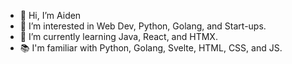 - 👋 Hi, I’m Aiden
- 👀 I’m interested in Web Dev, Python, Golang, and Start-ups.
- 🌱 I’m currently learning Java, React, and HTMX.
- 📚 I'm familiar with Python, Golang, Svelte, HTML, CSS, and JS.

<!---
aidngonz/aidngonz is a ✨ special ✨ repository because its `README.md` (this file) appears on your GitHub profile.
You can click the Preview link to take a look at your changes.
--->
